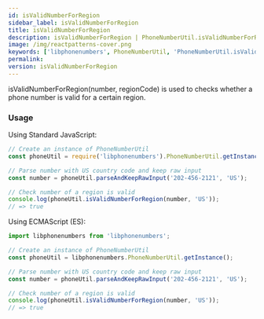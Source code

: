 ```yaml
---
id: isValidNumberForRegion
sidebar_label: isValidNumberForRegion
title: isValidNumberForRegion
description: isValidNumberForRegion | PhoneNumberUtil.isValidNumberForRegion | Libphonenumbers
image: /img/reactpatterns-cover.png
keywords: ['libphonenumbers', PhoneNumberUtil, 'PhoneNumberUtil.isValidNumberForRegion', 'isValidNumberForRegion']
permalink: 
version: isValidNumberForRegion
---
```


isValidNumberForRegion(number, regionCode) is used to checks whether a phone number is valid for a certain region.

### Usage

Using Standard JavaScript:

```js
// Create an instance of PhoneNumberUtil
const phoneUtil = require('libphonenumbers').PhoneNumberUtil.getInstance();

// Parse number with US country code and keep raw input
const number = phoneUtil.parseAndKeepRawInput('202-456-2121', 'US');

// Check number of a region is valid
console.log(phoneUtil.isValidNumberForRegion(number, 'US'));
// => true
```

Using ECMAScript (ES):

```js
import libphonenumbers from 'libphonenumbers';

// Create an instance of PhoneNumberUtil
const phoneUtil = libphonenumbers.PhoneNumberUtil.getInstance();

// Parse number with US country code and keep raw input
const number = phoneUtil.parseAndKeepRawInput('202-456-2121', 'US');

// Check number of a region is valid
console.log(phoneUtil.isValidNumberForRegion(number, 'US'));
// => true
```

